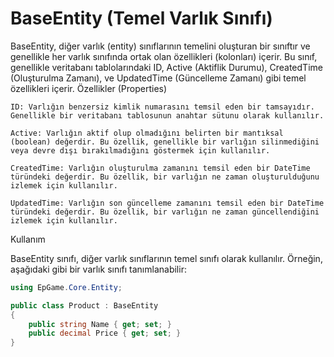 # BaseEntity (Temel Varlık Sınıfı)

BaseEntity, diğer varlık (entity) sınıflarının temelini oluşturan bir sınıftır ve genellikle her varlık sınıfında ortak olan özellikleri (kolonları) içerir. Bu sınıf, genellikle veritabanı tablolarındaki ID, Active (Aktiflik Durumu), CreatedTime (Oluşturulma Zamanı), ve UpdatedTime (Güncelleme Zamanı) gibi temel özellikleri içerir.
Özellikler (Properties)

    ID: Varlığın benzersiz kimlik numarasını temsil eden bir tamsayıdır. Genellikle bir veritabanı tablosunun anahtar sütunu olarak kullanılır.

    Active: Varlığın aktif olup olmadığını belirten bir mantıksal (boolean) değerdir. Bu özellik, genellikle bir varlığın silinmediğini veya devre dışı bırakılmadığını göstermek için kullanılır.

    CreatedTime: Varlığın oluşturulma zamanını temsil eden bir DateTime türündeki değerdir. Bu özellik, bir varlığın ne zaman oluşturulduğunu izlemek için kullanılır.

    UpdatedTime: Varlığın son güncelleme zamanını temsil eden bir DateTime türündeki değerdir. Bu özellik, bir varlığın ne zaman güncellendiğini izlemek için kullanılır.

Kullanım

BaseEntity sınıfı, diğer varlık sınıflarının temel sınıfı olarak kullanılır. Örneğin, aşağıdaki gibi bir varlık sınıfı tanımlanabilir:

```csharp
using EpGame.Core.Entity;

public class Product : BaseEntity
{
    public string Name { get; set; }
    public decimal Price { get; set; }
}
